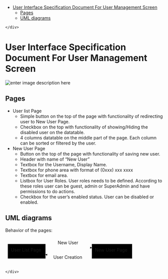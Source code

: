 <!DOCTYPE html>
<html>

<head>
  <meta charset="utf-8">
  <meta name="viewport" content="width=device-width, initial-scale=1.0">
  <title>Welcome file</title>
  <link rel="stylesheet" href="https://stackedit.io/style.css" />
</head>

<body class="stackedit">
  <div class="stackedit__left">
    <div class="stackedit__toc">
      
<ul>
<li><a href="#user-interface-specification-document-for-user-management-screen">User Interface Specification Document For User Management Screen</a>
<ul>
<li><a href="#pages">Pages</a></li>
<li><a href="#uml-diagrams">UML diagrams</a></li>
</ul>
</li>
</ul>

    </div>
  </div>
  <div class="stackedit__right">
    <div class="stackedit__html">
      <h1 id="user-interface-specification-document-for-user-management-screen">User Interface Specification Document For User Management Screen</h1>
<p><img src="https://lists.office.com/Images/969df1bb-97b6-44ef-9108-dc18a5fd96c2/298428f6-6729-4501-a9de-dcaf554877fe/T1RGZ5H7YQMWKPQXFLFIUG5UQ1/c2f1cb7e-5022-433a-93a2-1ac0b6ec1015" alt="enter image description here"></p>
<h2 id="pages">Pages</h2>
<ul>
<li>User list Page
<ul>
<li>Simple button on the top of the page with functionality of redirecting user to New User Page.</li>
<li>Checkbox on the top with functionality of showing/Hiding the disabled user on the datatable.</li>
<li>4 columns datatable on the middle part of the page. Each column can be sorted or filtered by the user.</li>
</ul>
</li>
<li>New User Page
<ul>
<li>Button on the top of the page with functionality of saving new user.</li>
<li>Header with name of “New User”</li>
<li>Textbox for the Username, Display Name.</li>
<li>Textbox for phone area with format of (0xxx) xxx xxxx</li>
<li>Textbox for email area.</li>
<li>Listbox for User Roles. User roles needs to be defined. According to these roles user can be guest, admin or SuperAdmin and have permissions to do actions.</li>
<li>Checkbox for the user’s enabled status. User can be disabled or enabled.</li>
</ul>
</li>
</ul>
<h2 id="uml-diagrams">UML diagrams</h2>
<p>Behavior of the pages:</p>
<div class="mermaid"><svg xmlns="http://www.w3.org/2000/svg" id="mermaid-svg-DIPTE2kpyUEwjxli" width="100%" style="max-width: 410.15625px;" viewBox="0 0 410.15625 88"><g transform="translate(-12, -12)"><g class="output"><g class="clusters"></g><g class="edgePaths"><g class="edgePath" style="opacity: 1;"><path class="path" d="M139.453125,45.69193340368156L212.9921875,33L286.53125,45.31437347136113" marker-end="url(#arrowhead87)" style="fill:none"></path><defs><marker id="arrowhead87" viewBox="0 0 10 10" refX="9" refY="5" markerUnits="strokeWidth" markerWidth="8" markerHeight="6" orient="auto"><path d="M 0 0 L 10 5 L 0 10 z" class="arrowheadPath" style="stroke-width: 1; stroke-dasharray: 1, 0;"></path></marker></defs></g><g class="edgePath" style="opacity: 1;"><path class="path" d="M286.53125,66.68562652863888L212.9921875,79L139.453125,66.30806659631844" marker-end="url(#arrowhead88)" style="fill:none"></path><defs><marker id="arrowhead88" viewBox="0 0 10 10" refX="9" refY="5" markerUnits="strokeWidth" markerWidth="8" markerHeight="6" orient="auto"><path d="M 0 0 L 10 5 L 0 10 z" class="arrowheadPath" style="stroke-width: 1; stroke-dasharray: 1, 0;"></path></marker></defs></g></g><g class="edgeLabels"><g class="edgeLabel" transform="translate(212.9921875,33)" style="opacity: 1;"><g transform="translate(-34.796875,-13)" class="label"><foreignObject width="69.59375" height="26"><div xmlns="http://www.w3.org/1999/xhtml" style="display: inline-block; white-space: nowrap;"><span class="edgeLabel">New User</span></div></foreignObject></g></g><g class="edgeLabel" transform="translate(212.9921875,79)" style="opacity: 1;"><g transform="translate(-48.5390625,-13)" class="label"><foreignObject width="97.078125" height="26"><div xmlns="http://www.w3.org/1999/xhtml" style="display: inline-block; white-space: nowrap;"><span class="edgeLabel">User Creation</span></div></foreignObject></g></g></g><g class="nodes"><g class="node" id="A" transform="translate(79.7265625,56)" style="opacity: 1;"><rect rx="0" ry="0" x="-59.7265625" y="-23" width="119.453125" height="46"></rect><g class="label" transform="translate(0,0)"><g transform="translate(-49.7265625,-13)"><foreignObject width="99.453125" height="26"><div xmlns="http://www.w3.org/1999/xhtml" style="display: inline-block; white-space: nowrap;">User List Page</div></foreignObject></g></g></g><g class="node" id="B" transform="translate(350.34375,56)" style="opacity: 1;"><rect rx="0" ry="0" x="-63.8125" y="-23" width="127.625" height="46"></rect><g class="label" transform="translate(0,0)"><g transform="translate(-53.8125,-13)"><foreignObject width="107.625" height="26"><div xmlns="http://www.w3.org/1999/xhtml" style="display: inline-block; white-space: nowrap;">New User Page</div></foreignObject></g></g></g></g></g></g></svg></div>

    </div>
  </div>
</body>

</html>
